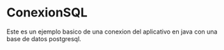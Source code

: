 # ConexionSQL

Este es un ejemplo basico de una conexion del aplicativo en java con una base de datos postgresql.
